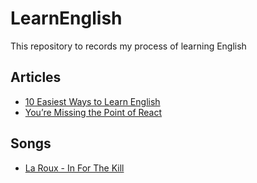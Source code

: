 # LearnEnglish
This repository to records my process of learning English

## Articles
* [10 Easiest Ways to Learn English](https://medium.com/@24x7hwh/10-easiest-ways-to-learn-english-26c85b963461)
* [You’re Missing the Point of React](https://medium.com/@dan_abramov/youre-missing-the-point-of-react-a20e34a51e1a)

## Songs
* [La Roux - In For The Kill](https://vk.com/music_research?w=wall-159941990_560)
